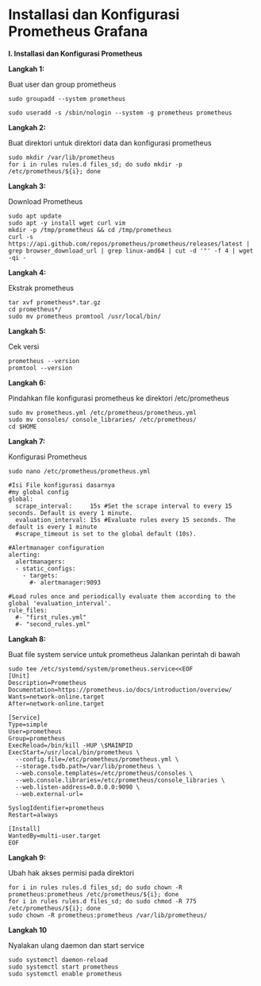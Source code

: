 # Installasi dan Konfigurasi Prometheus Grafana

**I. Installasi dan Konfigurasi Prometheus**

**Langkah 1:** 

Buat user dan group prometheus
```
sudo groupadd --system prometheus

sudo useradd -s /sbin/nologin --system -g prometheus prometheus
````

**Langkah 2:**

Buat direktori untuk direktori data dan konfigurasi prometheus
````
sudo mkdir /var/lib/prometheus
for i in rules rules.d files_sd; do sudo mkdir -p /etc/prometheus/${i}; done
````

**Langkah 3:** 

Download Prometheus
````
sudo apt update
sudo apt -y install wget curl vim
mkdir -p /tmp/prometheus && cd /tmp/prometheus
curl -s https://api.github.com/repos/prometheus/prometheus/releases/latest | grep browser_download_url | grep linux-amd64 | cut -d '"' -f 4 | wget -qi -
````

**Langkah 4:**

Ekstrak prometheus
````
tar xvf prometheus*.tar.gz
cd prometheus*/
sudo mv prometheus promtool /usr/local/bin/
````

**Langkah 5:**

Cek versi 
````
prometheus --version
promtool --version
````

**Langkah 6:**

Pindahkan file konfigurasi prometheus ke direktori /etc/prometheus
````
sudo mv prometheus.yml /etc/prometheus/prometheus.yml
sudo mv consoles/ console_libraries/ /etc/prometheus/
cd $HOME
````

**Langkah 7:** 

Konfigurasi Prometheus
````
sudo nano /etc/prometheus/prometheus.yml
````
````
#Isi File konfigurasi dasarnya
#my global config
global:
  scrape_interval:     15s #Set the scrape interval to every 15 seconds. Default is every 1 minute.
  evaluation_interval: 15s #Evaluate rules every 15 seconds. The default is every 1 minute
  #scrape_timeout is set to the global default (10s).

#Alertmanager configuration
alerting:
  alertmanagers:
  - static_configs:
    - targets:
      #- alertmanager:9093

#Load rules once and periodically evaluate them according to the global 'evaluation_interval'.
rule_files:
  #- "first_rules.yml"
  #- "second_rules.yml"
`````

**Langkah 8:**

Buat file system service untuk prometheus
Jalankan perintah di bawah
````
sudo tee /etc/systemd/system/prometheus.service<<EOF
[Unit]
Description=Prometheus
Documentation=https://prometheus.io/docs/introduction/overview/
Wants=network-online.target
After=network-online.target

[Service]
Type=simple
User=prometheus
Group=prometheus
ExecReload=/bin/kill -HUP \$MAINPID
ExecStart=/usr/local/bin/prometheus \
  --config.file=/etc/prometheus/prometheus.yml \
  --storage.tsdb.path=/var/lib/prometheus \
  --web.console.templates=/etc/prometheus/consoles \
  --web.console.libraries=/etc/prometheus/console_libraries \
  --web.listen-address=0.0.0.0:9090 \
  --web.external-url=

SyslogIdentifier=prometheus
Restart=always

[Install]
WantedBy=multi-user.target
EOF
````

**Langkah 9:**
                                                     
Ubah hak akses permisi pada direktori
````
for i in rules rules.d files_sd; do sudo chown -R prometheus:prometheus /etc/prometheus/${i}; done 
for i in rules rules.d files_sd; do sudo chmod -R 775 /etc/prometheus/${i}; done 
sudo chown -R prometheus:prometheus /var/lib/prometheus/
````
**Langkah 10**
                                                     
Nyalakan ulang daemon dan start service
````
sudo systemctl daemon-reload
sudo systemctl start prometheus
sudo systemctl enable prometheus
````

